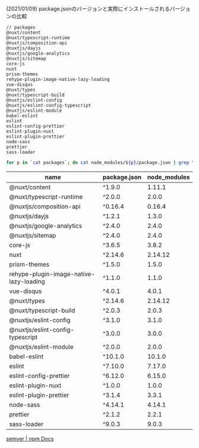 (2021/01/09) package.jsonのバージョンと実際にインストールされるバージョンの比較

```
// packages
@nuxt/content
@nuxt/typescript-runtime
@nuxtjs/composition-api
@nuxtjs/dayjs
@nuxtjs/google-analytics
@nuxtjs/sitemap
core-js
nuxt
prism-themes
rehype-plugin-image-native-lazy-loading
vue-disqus
@nuxt/types
@nuxt/typescript-build
@nuxtjs/eslint-config
@nuxtjs/eslint-config-typescript
@nuxtjs/eslint-module
babel-eslint
eslint
eslint-config-prettier
eslint-plugin-nuxt
eslint-plugin-prettier
node-sass
prettier
sass-loader
```

```sh
for p in `cat packages`; do cat node_modules/${p}/package.json | grep \"version\"; done > versions
```

|name|package.json|node_modules|
|---|---|---|
|@nuxt/content|^1.9.0|1.11.1|
|@nuxt/typescript-runtime|^2.0.0|2.0.0|
|@nuxtjs/composition-api|^0.16.4|0.16.4|
|@nuxtjs/dayjs|^1.2.1|1.3.0|
|@nuxtjs/google-analytics|^2.4.0|2.4.0|
|@nuxtjs/sitemap|^2.4.0|2.4.0|
|core-js|^3.6.5|3.8.2|
|nuxt|^2.14.6|2.14.12|
|prism-themes|^1.5.0|1.5.0|
|rehype-plugin-image-native-lazy-loading|^1.1.0|1.1.0|
|vue-disqus|^4.0.1|4.0.1|
|@nuxt/types|^2.14.6|2.14.12|
|@nuxt/typescript-build|^2.0.3|2.0.3|
|@nuxtjs/eslint-config|^3.1.0|3.1.0|
|@nuxtjs/eslint-config-typescript|^3.0.0|3.0.0|
|@nuxtjs/eslint-module|^2.0.0|2.0.0|
|babel-eslint|^10.1.0|10.1.0|
|eslint|^7.10.0|7.17.0|
|eslint-config-prettier|^6.12.0|6.15.0|
|eslint-plugin-nuxt|^1.0.0|1.0.0|
|eslint-plugin-prettier|^3.1.4|3.3.1|
|node-sass|^4.14.1|4.14.1|
|prettier|^2.1.2|2.2.1|
|sass-loader|^9.0.3|9.0.3|

[semver | npm Docs](https://docs.npmjs.com/cli/v6/using-npm/semver#caret-ranges-123-025-004)
